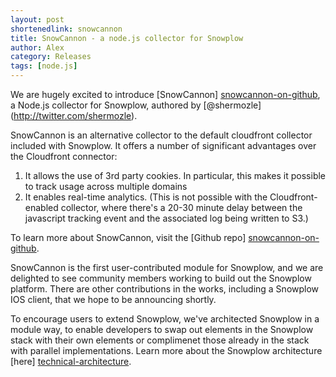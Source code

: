 ```yaml
---
layout: post
shortenedlink: snowcannon
title: SnowCannon - a node.js collector for Snowplow
author: Alex
category: Releases
tags: [node.js]
---
```


We are hugely excited to introduce [SnowCannon] [snowcannon-on-github], a Node.js collector for Snowplow, authored by [@shermozle] (http://twitter.com/shermozle).

SnowCannon is an alternative collector to the default cloudfront collector included with Snowplow. It offers a number of significant advantages over the Cloudfront connector:

1. It allows the use of 3rd party cookies. In particular, this makes it possible to track usage across multiple domains
2. It enables real-time analytics. (This is not possible with the Cloudfront-enabled collector, where there's a 20-30 minute delay between the javascript tracking event and the associated log being written to S3.)

To learn more about SnowCannon, visit the [Github repo] [snowcannon-on-github].

SnowCannon is the first user-contributed module for Snowplow, and we are delighted to see community members working to build out the Snowplow platform. There are other contributions in the works, including a Snowplow IOS client, that we hope to be announcing shortly.

To encourage users to extend Snowplow, we've architected Snowplow in a module way, to enable developers to swap out elements in the Snowplow stack with their own elements or complimenet those already in the stack with parallel implementations. Learn more about the Snowplow architecture [here] [technical-architecture]. 

[snowcannon-on-github]: https://github.com/shermozle/SnowCannon
[technical-architecture]: /product/technical-architecture.html